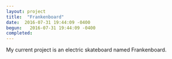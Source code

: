 ```yaml
---
layout: project
title:  "Frankenboard"
date:  2016-07-31 19:44:09 -0400
begun:   2016-07-31 19:44:09 -0400
completed:
---
```


My current project is an electric skateboard named Frankenboard. 